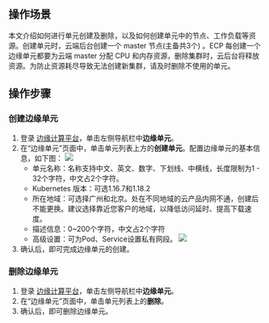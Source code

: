 
## 操作场景
本文介绍如何进行单元创建及删除，以及如何创建单元中的节点、工作负载等资源。创建单元时，云端后台创建一个 master 节点(主备共3个) 。ECP 每创建一个边缘单元都要为云端 master 分配 CPU 和内存资源，删除集群时，云后台将释放资源。为防止资源耗尽导致无法创建新集群，请及时删除不使用的单元。
## 操作步骤

### 创建边缘单元
1. 登录 [边缘计算平台](https://console.cloud.tencent.com/tke2)，单击左侧导航栏中**边缘单元**。
2. 在“边缘单元”页面中，单击单元列表上方的**创建单元**。配置边缘单元的基本信息，如下图：
 ![](https://qcloudimg.tencent-cloud.cn/raw/f18d01f512800cf77f0fba2bd834c762.png)
	- 单元名称：名称支持中文、英文、数字、下划线、中横线，长度限制为1 - 32个字符，中文占2个字符。
	-	Kubernetes 版本：可选1.16.7和1.18.2
	-	所在地域：可选择广州和北京。处在不同地域的云产品内网不通，创建后不能更换。建议选择靠近您客户的地域，以降低访问延时、提高下载速度。
	-	描述信息：0~200个字符，中文占2个字符
	-	高级设置：可为Pod、Service设置私有网段。
	 ![](https://qcloudimg.tencent-cloud.cn/raw/347385084e6643d463f79285824f2e93.png)
3. 确认后，即可完成边缘单元的创建。

### 删除边缘单元
1. 登录 [边缘计算平台](https://console.cloud.tencent.com/tke2)，单击左侧导航栏中**边缘单元**。
2. 在“边缘单元”页面中，单击单元列表上的**删除**。
3. 确认后，即可删除边缘单元。
